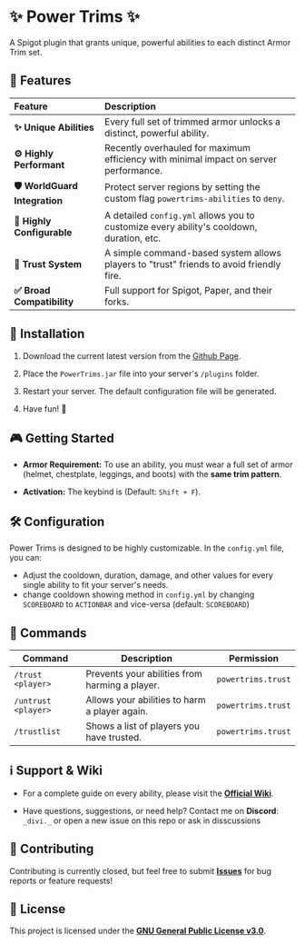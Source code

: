 # ✨ Power Trims ✨

A Spigot plugin that grants unique, powerful abilities to each distinct Armor Trim set.

## 🌟 Features

| Feature | Description |
| :--- | :--- |
| **✨ Unique Abilities** | Every full set of trimmed armor unlocks a distinct, powerful ability. |
| **⚙️ Highly Performant** | Recently overhauled for maximum efficiency with minimal impact on server performance. |
| **🛡️ WorldGuard Integration** | Protect server regions by setting the custom flag `powertrims-abilities` to `deny`. |
| **🔧 Highly Configurable** | A detailed `config.yml` allows you to customize every ability's cooldown, duration, etc. |
| **🤝 Trust System** | A simple command-based system allows players to "trust" friends to avoid friendly fire. |
| **✅ Broad Compatibility** | Full support for Spigot, Paper, and their forks. |

## 🚀 Installation

1. Download the current latest version from the [Github Page](https://github.com/divi912/POWER-TRIMS/releases/tag/v1.2.2).

2. Place the `PowerTrims.jar` file into your server's `/plugins` folder.

3. Restart your server. The default configuration file will be generated.

4. Have fun! 🎉

## 🎮 Getting Started

* **Armor Requirement:** To use an ability, you must wear a full set of armor (helmet, chestplate, leggings, and boots) with the **same trim pattern**.

* **Activation:** The keybind is (Default: `Shift + F`).

## 🛠️ Configuration

Power Trims is designed to be highly customizable. In the `config.yml` file, you can:

* Adjust the cooldown, duration, damage, and other values for every single ability to fit your server's needs.
* change cooldown showing method in `config.yml` by changing `SCOREBOARD` to `ACTIONBAR` and vice-versa (default: `SCOREBOARD`)

## 💬 Commands

| Command | Description | Permission |
| ----- | ----- | ----- |
| `/trust <player>` | Prevents your abilities from harming a player. | `powertrims.trust` |
| `/untrust <player>` | Allows your abilities to harm a player again. | `powertrims.trust` |
| `/trustlist` | Shows a list of players you have trusted. | `powertrims.trust` |

## ℹ️ Support & Wiki

* For a complete guide on every ability, please visit the [**Official Wiki**](https://github.com/divi912/POWER-TRIMS/wiki).

* Have questions, suggestions, or need help? Contact me on **Discord**: `_divi._` or open a new issue on this repo or ask in disscussions

## 🤝 Contributing

Contributing is currently closed, but feel free to submit [**Issues**](https://www.google.com/search?q=https://github.com/divi912/POWER-TRIMS/issues) for bug reports or feature requests!

## 📜 License

This project is licensed under the [**GNU General Public License v3.0**](https://github.com/divi912/POWER-TRIMS/blob/main/LICENSE).
